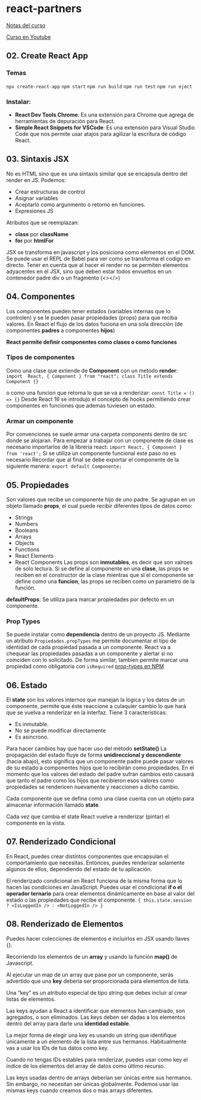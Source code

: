 # react-partners

[Notas del curso](https://jonmircha.com/react)

[Curso en Youtube](https://www.youtube.com/playlist?list=PLvq-jIkSeTUZ5XcUw8fJPTBKEHEKPMTKk)

## 02. Create React App 

### Temas
`npx create-react-app`
`npm start`
`npm run build`
`npm run test`
`npm run eject`

### Instalar:
- **React Dev Tools Chrome**: Es una extensión para Chrome que agrega de herramientas de depuración para React.
- **Simple React Snippets for VSCode**: Es una extensión para Visual Studio Code que nos permite usar atajos para agilizar la escritura de código React.

## 03. Sintaxis JSX
No es HTML sino que es una sintaxis similar que se encapsula dentro del render en JS. Podemos:
- Crear estructuras de control
- Asignar variables
- Aceptarlo como argunmento o retorno en funciones.
- Expresiones JS

Atributos que se reemplazan:
- **class** por **className**
- **for** por **htmlFor**

JSX se transforma en javascript y los posiciona como elementos en el DOM. Se puede usar el REPL de Babel para ver como se transforma el codigo en directo.
Tener en cuenta que al hacer el render no se permiten elementos adyacentes en el JSX, sino que deben estar todos envueltos en un contenedor padre div o un fragmento (<></>)

## 04. Componentes
Los componentes pueden tener estados (variables internas que lo controlen) y se le pueden pasar propiedades (props) para que reciba valores. En React el flujo de los datos fuciona en una sola dirección (de componentes **padres** a componentes **hijos**)

**React permite definir componentes como clases o como funciones**

### Tipos de componentes

Como una clase que extiende de **Component** con un metodo **render**:
`import  React, { Component } from "react";
class Title extends Component {}`

o como una funcion que retorna lo que se va a renderizar:
`const Title = () => {}`
Desde React 16 se introdujo el concepto de hooks permitiendo crear componentes en funciones que ademas tuviesen un estado.

### Armar un componente
Por convenciones se suele armar una carpeta components dentro de src donde se alojaran. Para empezar a trabajar con un componente de clase es necesario importarlos de la libreria react:
`import React, { Component } from 'react';`
Si se utiliza un componente funcional este paso no es necesario
Recordar que al final se debe exportar el componente de la siguiente manera:
`export default Componente;`

## 05. Propiedades

Son valores que recibe un componente hijo de uno padre. Se agrupan en un objeto llamado **props**, el cual puede recibir diferentes tipos de datos como:
- Strings
- Numbers
- Booleans
- Arrays
- Objects
- Functions
- React Elements
- React Components
Las props son **inmutables**, es decir que son valroes de solo lectura.
Si se define al componente en una **clase**, las props se reciben en el constructor de la clase mientras que sl el comoponente se define como una **funcion**, las props se reciben como un parametro de la función.

**defaultProps**: Se utiliza para marcar propiedades por defecto en un componente.

### Prop Types
Se puede instalar como **dependencia** dentro de un proyecto JS. Mediante un atributo `Propiedades.propTypes` me permite documentar el tipo de identidad de cada propiedad pasada a un componente. React va a chequear las propiedades pasadas a un componente y alertar si no coinciden con lo solicitado. De forma similar, tambien permite marcar una propiedad como obligatoria con `isRequired` [prop-types en NPM](https://www.npmjs.com/package/prop-types)

## 06. Estado
El **state** son los valores internos que manejan la logica y los datos de un componente, permite que éste reaccione a culaquier cambio lo que hará que se vuelva a renderizar en la interfaz. Tiene 3 caracteristicas:
- Es inmutable.
- No se puede modificar directamente
- Es asincrono.

Para hacer cambios hay que hacer uso del método **setState()**
La propagación del estado fluye de forma **unidireccional y descendiente** (hacia abajo), esto significa que un componente padre puede pasar valores de su estado a componentes hijos que lo recibirán como propiedades.
En el momento que los valores del estado del padre sufran cambios esto causará que tanto el padre como los hijos que recibieron esos valores como propiedades se rendericen nuevamente y reaccionen a dicho cambio.

Cada componente que se defina como una clase cuenta con un objeto para almacenar información llamado **state**.

Cada vez que cambia el state React vuelve a renderizar (pintar) el componente en la vista.

## 07. Renderizado Condicional
En React, puedes crear distintos componentes que encapsulan el comportamiento que necesitas. Entonces, puedes renderizar solamente algunos de ellos, dependiendo del estado de tu aplicación.

El renderizado condicional en React funciona de la misma forma que lo hacen las condiciones en JavaScript. Puedes usar el condicional **if o el operador ternario** para crear elementos dinámicamente en base al valor del estado o las propiedades que recibe el componente.
`{ this.state.session ? <IsLoggedIn /> : <NotLoggedIn /> }`

## 08. Renderizado de Elementos
Puedes hacer colecciones de elementos e incluirlos en JSX usando llaves {}.

Recorriendo los elementos de un **array** y usando la función **map()** de Javascript.

Al ejecutar un map de un array que pase por un componente, serás advertido que una **key** debería ser proporcionada para elementos de lista.

Una “key” es un atributo especial de tipo string que debes incluir al crear listas de elementos.

Las keys ayudan a React a identificar que elementos han cambiado, son agregados, o son eliminados. Las keys deben ser dadas a los elementos dentro del array para darle una **identidad estable**.

La mejor forma de elegir una key es usando un string que identifique únicamente a un elemento de la lista entre sus hermanos. Habitualmente vas a usar los IDs de tus datos como key.

Cuando no tengas IDs estables para renderizar, puedes usar como key el índice de los elementos del array de datos como último recurso.

Las keys usadas dentro de arrays deberían ser únicas entre sus hermanos. Sin embargo, no necesitan ser únicas globalmente. Podemos usar las mismas keys cuando creamos dos o más arrays diferentes.